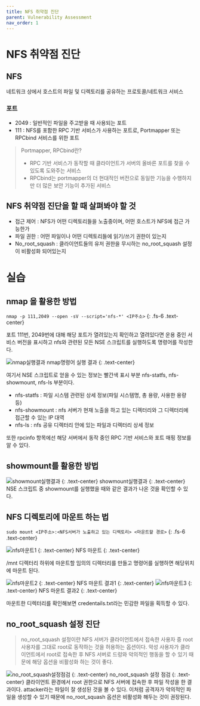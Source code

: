 ```yaml
---
title: NFS 취약점 진단
parent: Vulnerability Assessment
nav_order: 1
---
```


# NFS 취약점 진단

## NFS
네트워크 상에서 호스트의 파일 및 디렉토리를 공유하는 프로토콜/네트워크 서비스

### 포트
- 2049  : 일반적인 파일을 주고받을 때 사용되는 포트
- 111   : NFS를 포함한 RPC 기반 서비스가 사용하는 포트로, Portmapper 또는 RPCbind 서비스를 위한 포트

> Portmapper, RPCbind란?
> - RPC 기반 서비스가 동작할 때 클라이언트가 서버의 올바른 포트를 찾을 수 있도록 도와주는 서비스
> - RPCbind는 portmapper의 더 현대적인 버전으로 동일한 기능을 수행하지만 더 많은 보안 기능이 추가된 서비스

## NFS 취약점 진단을 할 때 살펴봐야 할 것

- 접근 제어 : NFS가 어떤 디렉토리들을 노출중이며, 어떤 호스트가 NFS에 접근 가능한가
- 파일 권한 : 어떤 파일이나 어떤 디렉토리들에 읽기/쓰기 권한이 있는지
- No_root_squash : 클라이언트들의 유저 권한을 무시하는 no_root_squash 설정이 비활성화 되어있는지



# 실습
## nmap 을 활용한 방법

```nmap -p 111,2049 --open -sV --script='nfs-*' <IP주소>```
{: .fs-6 .text-center}

포트 111번, 2049번에 대해 해당 포트가 열려있는지 확인하고 열려있다면 운용 중인 서비스 버전을 표시하고 nfs와 관련된 모든 NSE 스크립트를 실행하도록 명령어를 작성한다.

![nmap실행결과](\assets\images\nfs\nfs1_nmap실행결과.png)
nmap명령어 실행 결과 
{: .text-center}

여기서 NSE 스크립트로 얻을 수 있는 정보는 빨간색 표시 부분 nfs-statfs, nfs-showmount, nfs-ls 부분이다.

- nfs-statfs    : 파일 시스템 관련된 상세 정보(파일 시스템명, 총 용량, 사용한 용량 등)
- nfs-showmount : nfs 서버가 현재 노출을 하고 있는 디렉터리와 그 디렉터리에 접근할 수 있는 IP 대역
- nfs-ls        : nfs 공유 디렉터리 안에 있는 파일과 디렉터리 상세 정보

또한 rpcinfo 항목에선 해당 서버에서 동작 중인 RPC 기반 서비스와 포트 매핑 정보를 알 수 있다.


## showmount를 활용한 방법

![showmount실행결과](\assets\images\nfs\nfs2_showmount실행결과.png)
{: .text-center}
showmount실행결과
{: .text-center}
NSE 스크립트 중 showmount를 실행했을 때와 같은 결과가 나온 것을 확인할 수 있다.

## NFS 디렉토리에 마운트 하는 법

```sudo mount <IP주소>:<NFS서버가 노출하고 있는 디렉토리> <마운트할 경로>```
{: .fs-6 .text-center}

![nfs마운트1](\assets\images\nfs\nfs3_nfs마운트1.png)
{: .text-center}
NFS 마운트
{: .text-center}

/mnt 디렉터리 하위에 마운트할 임의의 디렉터리를 만들고 명령어를 실행하면 해당위치에 마운트 된다.

![nfs마운트2](\assets\images\nfs\nfs4_nfs마운트2.png)
{: .text-center}
NFS 마운트 결과1
{: .text-center}
![nfs마운트3](\assets\images\nfs\nfs5_nfs마운트3.png)
{: .text-center}
NFS 마운트 결과2
{: .text-center}

마운트한 디렉터리를 확인해보면 credentails.txt라는 민감한 파일을 획득할 수 있다.


## no_root_squash 설정 진단

> no_root_squash 설정이란
> NFS 서버가 클라이언트에서 접속한 사용자 중 root 사용자를 그대로 root로 동작하는 것을 허용하는 옵션이다.
> 악성 사용자가 클라이언트에서 root로 접속한 후 NFS 서버로 드렁와 악의적인 행동을 할 수 있기 때문에 해당 옵션을 비활성화 하는 것이 좋다.

![no_root_squash설정점검](\assets\images\nfs\nfs6_norootsquash.png)
{: .text-center}
no_root_squash 설정 점검
{: .text-center}
클라이언트 환경에서 root 권한으로 NFS 서버에 접속한 후 파일 작성을 한 결과이다.
attacker라는 파일이 잘 생성된 것을 볼 수 있다.
이처럼 공격자가 악의적인 파일을 생성할 수 있기 때문에 no_root_squash 옵션은 비활성화 해두는 것이 권장된다.

